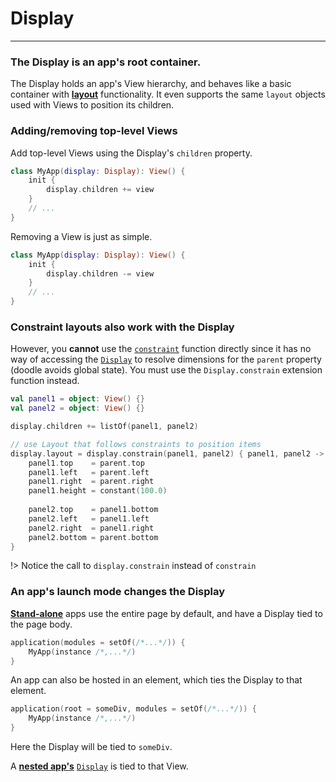 # Display
---------

### The Display is an app's root container.

The Display holds an app's View hierarchy, and behaves like a basic container with [**layout**]() functionality. It even supports
the same `layout` objects used with Views to position its children.

### Adding/removing top-level Views

Add top-level Views using the Display's `children` property.

```kotlin
class MyApp(display: Display): View() {
    init {
        display.children += view
    }
    // ...
}
```

Removing a View is just as simple.

```kotlin
class MyApp(display: Display): View() {
    init {
        display.children -= view
    }
    // ...
}
```

### Constraint layouts also work with the Display

However, you **cannot** use the [`constraint`]() function directly since it has no way of accessing the [`Display`]() to resolve dimensions
for the `parent` property (doodle avoids global state). You must use the `Display.constrain` extension function instead.

```kotlin
val panel1 = object: View() {}
val panel2 = object: View() {}

display.children += listOf(panel1, panel2)

// use Layout that follows constraints to position items
display.layout = display.constrain(panel1, panel2) { panel1, panel2 ->
    panel1.top    = parent.top
    panel1.left   = parent.left
    panel1.right  = parent.right
    panel1.height = constant(100.0)
    
    panel2.top    = panel1.bottom
    panel2.left   = panel1.left
    panel2.right  = panel1.right
    panel2.bottom = parent.bottom
}
```
!> Notice the call to `display.constrain` instead of `constrain`

### An app's launch mode changes the Display

[**Stand-alone**](applications.md?id=stand-alone) apps use the entire page by default, and have a Display tied to the page body.

```kotlin
application(modules = setOf(/*...*/)) {
    MyApp(instance /*,...*/)
}
```

An app can also be hosted in an element, which ties the Display to that element.

```kotlin
application(root = someDiv, modules = setOf(/*...*/)) {
    MyApp(instance /*,...*/)
}
```

Here the Display will be tied to `someDiv`.

A [**nested app's**](applications.md?id=nested) [`Display`]() is tied to that View.